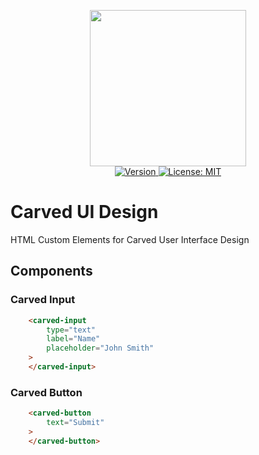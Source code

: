 <p align="center">
    <img src="https://raw.githubusercontent.com/plurid/carved-ui/master/about/images/identity/carved-logo.png" height="250px">
    <br />
    <a target="_blank" href="https://www.npmjs.com/package/@plurid/carved-ui-html">
        <img src="https://img.shields.io/npm/v/@plurid/carved-ui-html.svg?logo=npm&colorB=1380C3&style=for-the-badge" alt="Version">
    </a>
    <a target="_blank" href="https://github.com/plurid/carved-ui/blob/master/LICENSE">
        <img src="https://img.shields.io/badge/license-MIT-blue.svg?colorB=1380C3&style=for-the-badge" alt="License: MIT">
    </a>
</p>



# Carved UI Design

HTML Custom Elements for Carved User Interface Design



## Components

### Carved Input

``` html
    <carved-input
        type="text"
        label="Name"
        placeholder="John Smith"
    >
    </carved-input>
```


### Carved Button

``` html
    <carved-button
        text="Submit"
    >
    </carved-button>
```

